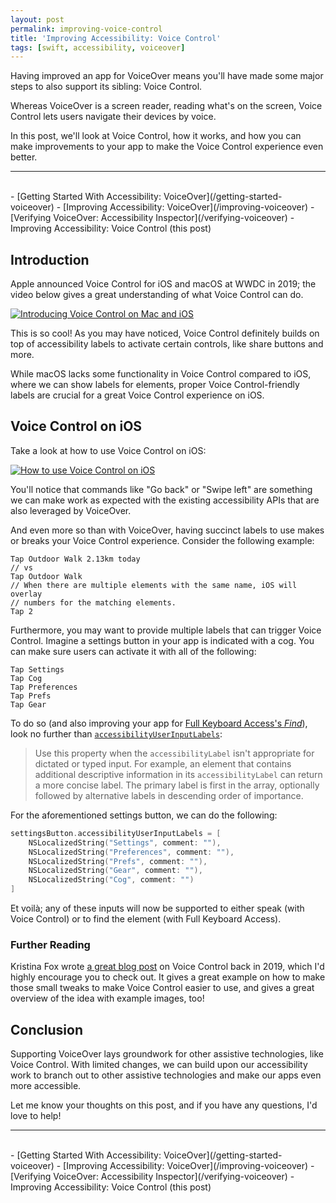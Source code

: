 ```yaml
---
layout: post
permalink: improving-voice-control
title: 'Improving Accessibility: Voice Control'
tags: [swift, accessibility, voiceover]
---
```


Having improved an app for VoiceOver means you'll have made some major steps
to also support its sibling: Voice Control.

Whereas VoiceOver is a screen reader, reading what's on the screen, Voice
Control lets users navigate their devices by voice.

<!--more-->

In this post, we'll look at Voice Control, how it works, and how you can make
improvements to your app to make the Voice Control experience even better.

---
<br />
- [Getting Started With Accessibility: VoiceOver](/getting-started-voiceover)
- [Improving Accessibility: VoiceOver](/improving-voiceover)
- [Verifying VoiceOver: Accessibility Inspector](/verifying-voiceover)
- Improving Accessibility: Voice Control (this post)

## Introduction

Apple announced Voice Control for iOS and macOS at WWDC in 2019; the video
below gives a great understanding of what Voice Control can do.

[![Introducing Voice Control on Mac and iOS](http://img.youtube.com/vi/tEEPpdct5t8/0.jpg)](https://www.youtube.com/watch?v=tEEPpdct5t8 "Introducing Voice Control on Mac and iOS")

This is so cool! As you may have noticed, Voice Control definitely builds on
top of accessibility labels to activate certain controls, like share buttons
and more.

While macOS lacks some functionality in Voice Control compared to
iOS, where we can show labels for elements, proper Voice Control-friendly
labels are crucial for a great Voice Control experience on iOS.

## Voice Control on iOS

Take a look at how to use Voice Control on iOS:

[![How to use Voice Control on iOS](http://img.youtube.com/vi/eg22JaZWAgs/0.jpg)](https://www.youtube.com/watch?v=eg22JaZWAgs "How to use Voice Control on iOS")

You'll notice that commands like "Go back" or "Swipe left" are something we can
make work as expected with the existing accessibility APIs that are also
leveraged by VoiceOver.

And even more so than with VoiceOver, having succinct labels to use makes or
breaks your Voice Control experience. Consider the following example:

```
Tap Outdoor Walk 2.13km today
// vs
Tap Outdoor Walk
// When there are multiple elements with the same name, iOS will overlay
// numbers for the matching elements.
Tap 2
```

Furthermore, you may want to provide multiple labels that can trigger Voice
Control. Imagine a settings button in your app is indicated with a cog. You
can make sure users can activate it with all of the following:

```
Tap Settings
Tap Cog
Tap Preferences
Tap Prefs
Tap Gear
```

To do so (and also improving your app for [Full Keyboard Access's _Find_](https://developer.apple.com/videos/play/wwdc2021/10120/)),
look no further than [`accessibilityUserInputLabels`](https://developer.apple.com/documentation/objectivec/nsobject/3197989-accessibilityuserinputlabels):

> Use this property when the `accessibilityLabel` isn't appropriate for dictated
or typed input. For example, an element that contains additional descriptive
information in its `accessibilityLabel` can return a more concise label. The
primary label is first in the array, optionally followed by alternative labels
in descending order of importance.

For the aforementioned settings button, we can do the following:

```swift
settingsButton.accessibilityUserInputLabels = [
    NSLocalizedString("Settings", comment: ""),
    NSLocalizedString("Preferences", comment: ""),
    NSLocalizedString("Prefs", comment: ""),
    NSLocalizedString("Gear", comment: ""),
    NSLocalizedString("Cog", comment: "")
]
```

Et voilà; any of these inputs will now be supported to either speak (with Voice
Control) or to find the element (with Full Keyboard Access).

### Further Reading

Kristina Fox wrote [a great blog post](https://kristina.io/adopting-voice-control/)
on Voice Control back in 2019, which I'd highly encourage you to check out. It
gives a great example on how to make those small tweaks to make Voice Control
easier to use, and gives a great overview of the idea with example images, too!

## Conclusion

Supporting VoiceOver lays groundwork for other assistive technologies, like
Voice Control. With limited changes, we can build upon our accessibility work
to branch out to other assistive technologies and make our apps even more
accessible.

Let me know your thoughts on this post, and if you have any questions,
I'd love to help!

---
<br />
- [Getting Started With Accessibility: VoiceOver](/getting-started-voiceover)
- [Improving Accessibility: VoiceOver](/improving-voiceover)
- [Verifying VoiceOver: Accessibility Inspector](/verifying-voiceover)
- Improving Accessibility: Voice Control (this post)
